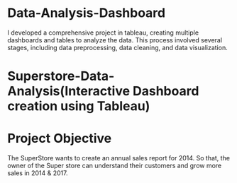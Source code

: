 # Data-Analysis-Dashboard
I developed a comprehensive project in tableau, creating multiple dashboards and tables  to analyze the data. This process involved several stages, including data preprocessing, data cleaning, and data visualization.

# Superstore-Data-Analysis(Interactive Dashboard creation using Tableau)
# Project Objective
The SuperStore wants to create an annual sales report for 2014. So that, the owner of the Super store can understand their customers and grow more sales in 2014 & 2017.
